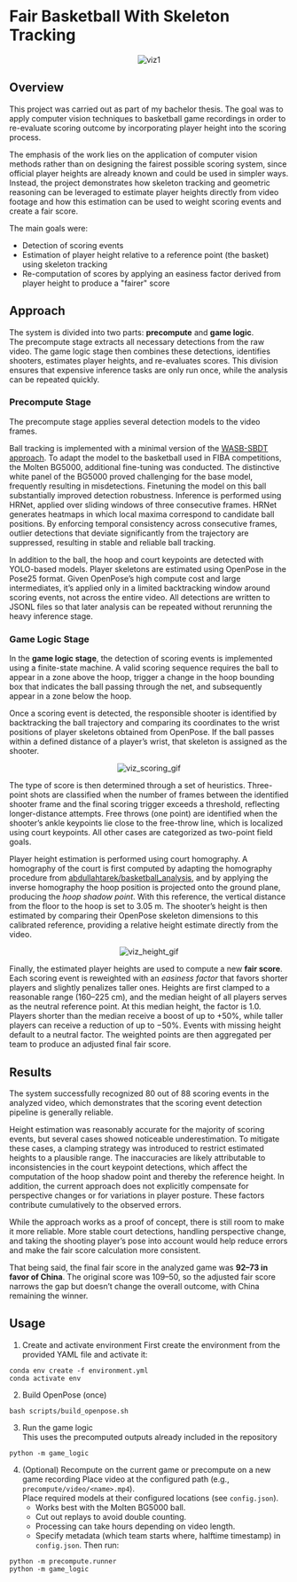 # Fair Basketball With Skeleton Tracking

<p align="center">
  <img src="https://github.com/user-attachments/assets/c767902e-7a83-4688-abe2-a12e216668da" alt="viz1" />
</p>

## Overview
This project was carried out as part of my bachelor thesis.  The goal was to apply computer vision techniques to basketball game recordings in order to re-evaluate scoring outcome by incorporating player height into the scoring process.

The emphasis of the work lies on the application of computer vision methods rather than on designing the fairest possible scoring system, since official player heights are already known and could be used in simpler ways. Instead, the project demonstrates how skeleton tracking and geometric reasoning can be leveraged to estimate player heights directly from video footage and how this estimation can be used to weight scoring events and create a fair score.

The main goals were:
- Detection of scoring events  
- Estimation of player height relative to a reference point (the basket) using skeleton tracking  
- Re-computation of scores by applying an easiness factor derived from player height to produce a "fairer" score 

## Approach
The system is divided into two parts: **precompute** and **game logic**.  
The precompute stage extracts all necessary detections from the raw video. The game logic stage then combines these detections, identifies shooters, estimates player heights, and re-evaluates scores. This division ensures that expensive inference tasks are only run once, while the analysis can be repeated quickly.

### Precompute Stage
The precompute stage applies several detection models to the video frames.

Ball tracking is implemented with a minimal version of the [WASB-SBDT approach](https://github.com/nttcom/WASB-SBDT). To adapt the model to the basketball used in FIBA competitions, the Molten BG5000, additional fine-tuning was conducted. The distinctive white panel of the BG5000 proved challenging for the base model, frequently resulting in misdetections. Finetuning the model on this ball substantially improved detection robustness. Inference is performed using HRNet, applied over sliding windows of three consecutive frames. HRNet generates heatmaps in which local maxima correspond to candidate ball positions. By enforcing temporal consistency across consecutive frames, outlier detections that deviate significantly from the trajectory are suppressed, resulting in stable and reliable ball tracking.

In addition to the ball, the hoop and court keypoints are detected with YOLO-based models. Player skeletons are estimated using OpenPose in the Pose25 format. Given OpenPose’s high compute cost and large intermediates, it’s applied only in a limited backtracking window around scoring events, not across the entire video. All detections are written to JSONL files so that later analysis can be repeated without rerunning the heavy inference stage.

### Game Logic Stage
In the **game logic stage**, the detection of scoring events is implemented using a finite-state machine. A valid scoring sequence requires the ball to appear in a zone above the hoop, trigger a change in the hoop bounding box that indicates the ball passing through the net, and subsequently appear in a zone below the hoop.

Once a scoring event is detected, the responsible shooter is identified by backtracking the ball trajectory and comparing its coordinates to the wrist positions of player skeletons obtained from OpenPose. If the ball passes within a defined distance of a player’s wrist, that skeleton is assigned as the shooter.

<p align="center">
  <img src="https://github.com/user-attachments/assets/6723b138-4813-4872-a18d-65adf020912d" alt="viz_scoring_gif" />
</p>

The type of score is then determined through a set of heuristics. Three-point shots are classified when the number of frames between the identified shooter frame and the final scoring trigger exceeds a threshold, reflecting longer-distance attempts. Free throws (one point) are identified when the shooter’s ankle keypoints lie close to the free-throw line, which is localized using court keypoints. All other cases are categorized as two-point field goals.

Player height estimation is performed using court homography. A homography of the court is first computed by adapting the homography procedure from [abdullahtarek/basketball_analysis](https://github.com/abdullahtarek/basketball_analysis), and by applying the inverse homography the hoop position is projected onto the ground plane, producing the _hoop shadow point_. With this reference, the vertical distance from the floor to the hoop is set to 3.05 m. The shooter’s height is then estimated by comparing their OpenPose skeleton dimensions to this calibrated reference, providing a relative height estimate directly from the video.

<p align="center">
  <img src="https://github.com/user-attachments/assets/1b2de49f-b09f-45ec-8d8a-65c0fcf662a6" alt="viz_height_gif" />
</p>

Finally, the estimated player heights are used to compute a new **fair score**. Each scoring event is reweighted with an _easiness factor_ that favors shorter players and slightly penalizes taller ones. Heights are first clamped to a reasonable range (160–225 cm), and the median height of all players serves as the neutral reference point. At this median height, the factor is 1.0. Players shorter than the median receive a boost of up to +50%, while taller players can receive a reduction of up to −50%. Events with missing height default to a neutral factor. The weighted points are then aggregated per team to produce an adjusted final fair score.

## Results
The system successfully recognized 80 out of 88 scoring events in the analyzed video, which demonstrates that the scoring event detection pipeline is generally reliable.  

Height estimation was reasonably accurate for the majority of scoring events, but several cases showed noticeable underestimation. To mitigate these cases, a clamping strategy was introduced to restrict estimated heights to a plausible range. The inaccuracies are likely attributable to inconsistencies in the court keypoint detections, which affect the computation of the hoop shadow point and thereby the reference height. In addition, the current approach does not explicitly compensate for perspective changes or for variations in player posture. These factors contribute cumulatively to the observed errors. 

While the approach works as a proof of concept, there is still room to make it more reliable. More stable court detections, handling perspective change, and taking the shooting player’s pose into account would help reduce errors and make the fair score calculation more consistent.

That being said, the final fair score in the analyzed game was **92–73 in favor of China**. The original score was 109–50, so the adjusted fair score narrows the gap but doesn’t change the overall outcome, with China remaining the winner.

## Usage

1. Create and activate environment First create the environment from the provided YAML file and activate it:
```
conda env create -f environment.yml
conda activate env
```
2. Build OpenPose (once)
```
bash scripts/build_openpose.sh
```
3. Run the game logic<br>
This uses the precomputed outputs already included in the repository
```
python -m game_logic
```
4. (Optional) Recompute on the current game or precompute on a new game recording
Place video at the configured path (e.g., `precompute/video/<name>.mp4`).<br>
Place required models at their configured locations (see `config.json`).<br>
   - Works best with the Molten BG5000 ball.
   - Cut out replays to avoid double counting.
   - Processing can take hours depending on video length.
   - Specify metadata (which team starts where, halftime timestamp) in `config.json`.
Then run:
```
python -m precompute.runner
python -m game_logic
```

